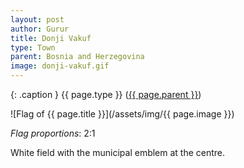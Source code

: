 ```yaml
---
layout: post
author: Gurur
title: Donji Vakuf
type: Town
parent: Bosnia and Herzegovina
image: donji-vakuf.gif
---
```

{: .caption }
{{ page.type }} ([{{ page.parent }}](/2019/03/30/bosnia-and-herzegovina.html))

![Flag of {{ page.title }}](/assets/img/{{ page.image }})

*Flag proportions*: 2:1

White field with the municipal emblem at the centre.